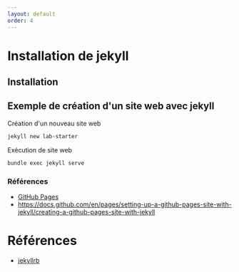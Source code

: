 ```yaml
---
layout: default
order: 4
---
```

# Installation de jekyll 

## Installation 

<!-- TODO : Procédure d'installation de Jekyll -->

## Exemple de création d'un site web avec jekyll 

Création d'un nouveau site web

```bash
jekyll new lab-starter

```

Exécution de site web

```bash
bundle exec jekyll serve
```



### Références 
- [GitHub Pages](https://jekyllrb.com/docs/github-pages/)
- https://docs.github.com/en/pages/setting-up-a-github-pages-site-with-jekyll/creating-a-github-pages-site-with-jekyll

# Références
- [jekyllrb](https://jekyllrb.com/)